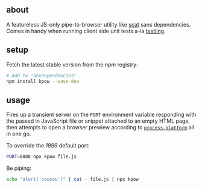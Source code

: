 ## about

A featureless JS-only pipe-to-browser utility like [scat](https://github.com/hughsk/scat) sans dependencies. Comes in handy when running client side unit tests a-la [testling](https://github.com/substack/testling).

## setup

Fetch the latest stable version from the _npm_ registry:

```sh
# Add to "devDependencies"
npm install kpow --save-dev
```

## usage

Fires up a transient server on the `PORT` environment variable responding with the passed in JavaScript file or snippet attached to an empty HTML page, then attempts to open a browser prewiew according to [`process.platform`](https://nodejs.org/api/process.html#process_process_platform) all in one go. 

To override the _1999_ default port:

```sh
PORT=8080 npx kpow file.js
```

Be piping:

```sh
echo "alert('coucou')" | cat - file.js | npx kpow
```
